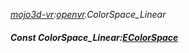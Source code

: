 _[mojo3d-vr](../../modules/mojo3d-vr/mojo3d-vr-module.md):[openvr](openvr:).ColorSpace\_Linear_
##### Const ColorSpace\_Linear:[EColorSpace](../../modules/mojo3d-vr/openvr-ecolorspace.md)
